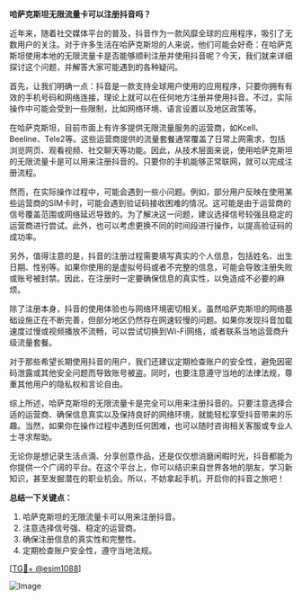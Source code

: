 **哈萨克斯坦无限流量卡可以注册抖音吗？**

近年来，随着社交媒体平台的普及，抖音作为一款风靡全球的应用程序，吸引了无数用户的关注。对于许多生活在哈萨克斯坦的人来说，他们可能会好奇：在哈萨克斯坦使用本地的无限流量卡是否能够顺利注册并使用抖音呢？今天，我们就来详细探讨这个问题，并解答大家可能遇到的各种疑问。

首先，让我们明确一点：抖音是一款支持全球用户使用的应用程序，只要你拥有有效的手机号码和网络连接，理论上就可以在任何地方注册并使用抖音。不过，实际操作中可能会受到一些限制，比如网络环境、语言设置以及地区政策等。

在哈萨克斯坦，目前市面上有许多提供无限流量服务的运营商，如Kcell、Beeline、Tele2等。这些运营商提供的流量套餐通常覆盖了日常上网需求，包括浏览网页、观看视频、社交聊天等功能。因此，从技术层面来说，使用哈萨克斯坦的无限流量卡是可以用来注册抖音的。只要你的手机能够正常联网，就可以完成注册流程。

然而，在实际操作过程中，可能会遇到一些小问题。例如，部分用户反映在使用某些运营商的SIM卡时，可能会遇到验证码接收困难的情况。这可能是由于运营商的信号覆盖范围或网络延迟导致的。为了解决这一问题，建议选择信号较强且稳定的运营商进行尝试。此外，也可以考虑更换不同的时间段进行操作，以提高验证码的成功率。

另外，值得注意的是，抖音的注册过程需要填写真实的个人信息，包括姓名、出生日期、性别等。如果你使用的是虚拟号码或者不完整的信息，可能会导致注册失败或账号被封禁。因此，在注册时一定要确保信息的真实性，以免造成不必要的麻烦。

除了注册本身，抖音的使用体验也与网络环境密切相关。虽然哈萨克斯坦的网络基础设施正在不断完善，但部分地区仍然存在网速较慢的问题。如果你发现抖音加载速度过慢或视频播放不流畅，可以尝试切换到Wi-Fi网络，或者联系当地运营商升级流量套餐。

对于那些希望长期使用抖音的用户，我们还建议定期检查账户的安全性，避免因密码泄露或其他安全问题而导致账号被盗。同时，也要注意遵守当地的法律法规，尊重其他用户的隐私权和言论自由。

综上所述，哈萨克斯坦的无限流量卡是完全可以用来注册抖音的。只要注意选择合适的运营商、确保信息真实以及保持良好的网络环境，就能轻松享受抖音带来的乐趣。当然，如果你在操作过程中遇到任何困难，也可以随时咨询相关客服或专业人士寻求帮助。

无论你是想记录生活点滴、分享创意作品，还是仅仅想消磨闲暇时光，抖音都能为你提供一个广阔的平台。在这个平台上，你可以结识来自世界各地的朋友，学习新知识，甚至发掘潜在的职业机会。所以，不妨拿起手机，开启你的抖音之旅吧！

**总结一下关键点：**
1. 哈萨克斯坦的无限流量卡可以用来注册抖音。
2. 注意选择信号强、稳定的运营商。
3. 确保注册信息的真实性和完整性。
4. 定期检查账户安全性，遵守当地法规。

[[TG💪+ @esim1088](https://t.me/s/esim1088)]

![Image](https://i.postimg.cc/4NQfJmqS/Snipaste-2025-05-13-00-14-12.png)